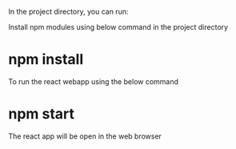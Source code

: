In the project directory, you can run:

Install npm modules using below command in the project directory
# npm install

To run the react webapp using the below command
# npm start

The react app will be open in the web browser
